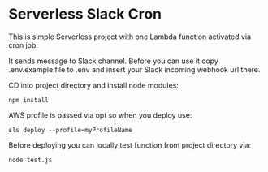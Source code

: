 # Serverless Slack Cron

This is simple Serverless project with one Lambda function activated via cron job.

It sends message to Slack channel. Before you can use it copy .env.example file to .env and insert your Slack incoming webhook url there.

CD into project directory and install node modules:

```shell
npm install
```

AWS profile is passed via opt so when you deploy use:

```shell
sls deploy --profile=myProfileName
```

Before deploying you can locally test function from project directory via:

```shell
node test.js
```